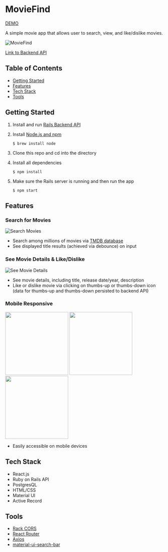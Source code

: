 # MovieFind

[DEMO](https://youtu.be/6yIvV6Rtz44)

A simple movie app that allows user to search, view, and like/dislike movies.

![MovieFind](https://i.ibb.co/kgW8njk/Screen-Shot-2020-11-15-at-3-33-36-PM.png)

[Link to Backend API](https://github.com/vuonga1103/movie-find-back-end)

## Table of Contents
* [Getting Started](#getting-started)
* [Features](#features)
* [Tech Stack](#tech-stack)
* [Tools](#tools)

<a name="getting-started"/>

## Getting Started
1. Install and run [Rails Backend API](https://github.com/vuonga1103/movie-find-back-end)
2. Install [Node.js and npm](https://www.npmjs.com/get-npm)

    ```$ brew install node```
    
3. Clone this repo and cd into the directory
4. Install all dependencies

    ```$ npm install```

5. Make sure the Rails server is running and then run the app

    ```$ npm start```
    
<a name="features"/>

## Features

### Search for Movies

![Search Movies](https://im3.ezgif.com/tmp/ezgif-3-ec423bca1609.gif)

* Search among millions of movies via [TMDB database](https://www.themoviedb.org/)
* See displayed title results (achieved via debounce) on input

### See Movie Details & Like/Dislike
![See Movie Details](https://im3.ezgif.com/tmp/ezgif-3-86c15ad76aab.gif)
* See movie details, including title, release date/year, description
* Like or dislike movie via clicking on thumbs-up or thumbs-down icon (data for thumbs-up and thumbs-down persisted to backend API)

### Mobile Responsive
<span><img src="https://i.ibb.co/NTFtfV8/Screen-Shot-2020-11-15-at-7-43-47-PM.png" width="200" /></span> <span><img src="https://i.ibb.co/NYcPZGj/Screen-Shot-2020-11-15-at-7-44-34-PM.png" width="200" />
</span> <span><img src="https://i.ibb.co/TkHp2Yx/Screen-Shot-2020-11-15-at-7-44-49-PM.png" width="200" />
</span>


* Easily accessible on mobile devices

<a name="tech-stack"/>

## Tech Stack
* React.js
* Ruby on Rails API
* PostgresQL
* HTML/CSS
* Material UI
* Active Record

<a name="tools"/>

## Tools
* [Rack CORS](https://github.com/cyu/rack-cors)
* [React Router](https://reacttraining.com/react-router/web/guides/quick-start)
* [Axios](https://github.com/axios/axios)
* [material-ui-search-bar](https://www.npmjs.com/package/material-ui-search-bar)
